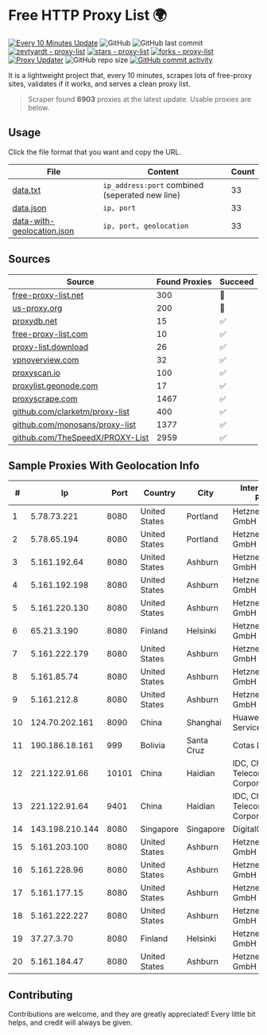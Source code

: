 
# Free HTTP Proxy List 🌍

[![Every 10 Minutes Update](https://github.com/mertguvencli/http-proxy-list/actions/workflows/main.yml/badge.svg?branch=main)](https://github.com/mertguvencli/http-proxy-list/actions/workflows/main.yml)
![GitHub](https://img.shields.io/github/license/mertguvencli/http-proxy-list)
![GitHub last commit](https://img.shields.io/github/last-commit/mertguvencli/http-proxy-list)
[![zevtyardt - proxy-list](https://img.shields.io/static/v1?label=zevtyardt&message=proxy-list&color=blue&logo=github)](https://github.com/zevtyardt/proxy-list "Go to GitHub repo")
[![stars - proxy-list](https://img.shields.io/github/stars/zevtyardt/proxy-list?style=social)](https://github.com/zevtyardt/proxy-list)
[![forks - proxy-list](https://img.shields.io/github/forks/zevtyardt/proxy-list?style=social)](https://github.com/zevtyardt/proxy-list)
[![Proxy Updater](https://github.com/zevtyardt/proxy-list/workflows/Proxy%20Updater/badge.svg)](https://github.com/zevtyardt/proxy-list/actions?query=workflow:"Proxy+Updater")
![GitHub repo size](https://img.shields.io/github/repo-size/zevtyardt/proxy-list)
[![GitHub commit activity](https://img.shields.io/github/commit-activity/m/zevtyardt/proxy-list?logo=commits)](https://github.com/zevtyardt/proxy-list/commits/main)

It is a lightweight project that, every 10 minutes, scrapes lots of free-proxy sites, validates if it works, and serves a clean proxy list.

> Scraper found **6903** proxies at the latest update. Usable proxies are below.

## Usage

Click the file format that you want and copy the URL.

|File|Content|Count|
|----|-------|-----|
|[data.txt](https://raw.githubusercontent.com/mertguvencli/http-proxy-list/main/proxy-list/data.txt)|`ip_address:port` combined (seperated new line)|33|
|[data.json](https://raw.githubusercontent.com/mertguvencli/http-proxy-list/main/proxy-list/data.json)|`ip, port`|33|
|[data-with-geolocation.json](https://raw.githubusercontent.com/mertguvencli/http-proxy-list/main/proxy-list/data-with-geolocation.json)|`ip, port, geolocation`|33|

## Sources

|Source|Found Proxies|Succeed|
|------|-------------|-------|
|[free-proxy-list.net](https://free-proxy-list.net)|300|🚫|
|[us-proxy.org](https://www.us-proxy.org)|200|🚫|
|[proxydb.net](http://proxydb.net)|15|✅|
|[free-proxy-list.com](https://free-proxy-list.com/?page=&port=&type%5B%5D=http&type%5B%5D=https&up_time=0&search=Search)|10|✅|
|[proxy-list.download](https://www.proxy-list.download/HTTP)|26|✅|
|[vpnoverview.com](https://vpnoverview.com/privacy/anonymous-browsing/free-proxy-servers)|32|✅|
|[proxyscan.io](https://www.proxyscan.io)|100|✅|
|[proxylist.geonode.com](https://proxylist.geonode.com/api/proxy-list?limit=300&page=1&sort_by=lastChecked&sort_type=desc&protocols=http,https)|17|✅|
|[proxyscrape.com](https://api.proxyscrape.com/v2/?request=displayproxies&protocol=http&timeout=10000&country=all&ssl=all&anonymity=all)|1467|✅|
|[github.com/clarketm/proxy-list](https://raw.githubusercontent.com/clarketm/proxy-list/master/proxy-list-raw.txt)|400|✅|
|[github.com/monosans/proxy-list](https://raw.githubusercontent.com/monosans/proxy-list/main/proxies/http.txt)|1377|✅|
|[github.com/TheSpeedX/PROXY-List](https://raw.githubusercontent.com/TheSpeedX/PROXY-List/master/http.txt)|2959|✅|


## Sample Proxies With Geolocation Info

|#|Ip|Port|Country|City|Internet Service Provider|
|-|--|----|-------|----|-------------------------|
|1|5.78.73.221|8080|United States|Portland|Hetzner Online GmbH|
|2|5.78.65.194|8080|United States|Portland|Hetzner Online GmbH|
|3|5.161.192.64|8080|United States|Ashburn|Hetzner Online GmbH|
|4|5.161.192.198|8080|United States|Ashburn|Hetzner Online GmbH|
|5|5.161.220.130|8080|United States|Ashburn|Hetzner Online GmbH|
|6|65.21.3.190|8080|Finland|Helsinki|Hetzner Online GmbH|
|7|5.161.222.179|8080|United States|Ashburn|Hetzner Online GmbH|
|8|5.161.85.74|8080|United States|Ashburn|Hetzner Online GmbH|
|9|5.161.212.8|8080|United States|Ashburn|Hetzner Online GmbH|
|10|124.70.202.161|8090|China|Shanghai|Huawei Cloud Service data center|
|11|190.186.18.161|999|Bolivia|Santa Cruz|Cotas Ltda.|
|12|221.122.91.66|10101|China|Haidian|IDC, China Telecommunications Corporation|
|13|221.122.91.64|9401|China|Haidian|IDC, China Telecommunications Corporation|
|14|143.198.210.144|8080|Singapore|Singapore|DigitalOcean, LLC|
|15|5.161.203.100|8080|United States|Ashburn|Hetzner Online GmbH|
|16|5.161.228.96|8080|United States|Ashburn|Hetzner Online GmbH|
|17|5.161.177.15|8080|United States|Ashburn|Hetzner Online GmbH|
|18|5.161.222.227|8080|United States|Ashburn|Hetzner Online GmbH|
|19|37.27.3.70|8080|Finland|Helsinki|Hetzner Online GmbH|
|20|5.161.184.47|8080|United States|Ashburn|Hetzner Online GmbH|



## Contributing

Contributions are welcome, and they are greatly appreciated! Every
little bit helps, and credit will always be given.

